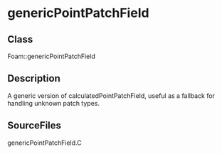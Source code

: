 # genericPointPatchField 
## Class
Foam::genericPointPatchField

## Description
A generic version of calculatedPointPatchField, useful as a fallback for
handling unknown patch types.

## SourceFiles
genericPointPatchField.C

